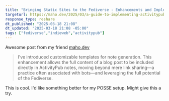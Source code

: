 ```yaml
---
title: "Bringing Static Sites to the Fediverse - Enhancements and Implementations"
targeturl: https://maho.dev/2025/03/a-guide-to-implementing-activitypub-in-a-static-site-or-any-website-q1-2025-updates/ 
response_type: reshare
dt_published: "2025-03-18 21:08"
dt_updated: "2025-03-18 21:08 -05:00"
tags: ["fediverse","indieweb","activitypub"]
---
```


Awesome post from my friend [maho.dev](https://maho.dev/)

> I’ve introduced customizable templates for note generation. This enhancement allows the full content of a blog post to be included directly in ActivityPub notes, moving beyond mere link sharing—a practice often associated with bots—and leveraging the full potential of the Fediverse.

This is cool. I'd like something better for my POSSE setup. Might give this a try. 